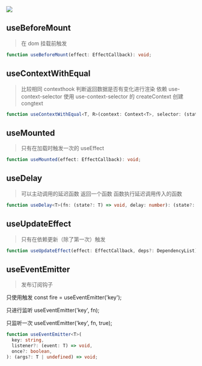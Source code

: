 <image src="https://raw.githubusercontent.com/xyhxx/program_preview/master/logo/react-use.png">

## useBeforeMount

> 在 dom 挂载前触发

```typescript
function useBeforeMount(effect: EffectCallback): void;
```

## useContextWithEqual

> 比较相同 contexthook 判断返回数据是否有变化进行渲染 依赖 use-context-selector 使用
> use-context-selector 的 createContext 创建 congtext

```typescript
function useContextWithEqual<T, R>(context: Context<T>, selector: (state: T) => R): R;
```

## useMounted

> 只有在加载时触发一次的 useEffect

```typescript
function useMounted(effect: EffectCallback): void;
```

## useDelay

> 可以主动调用的延迟函数 返回一个函数 函数执行延迟调用传入的函数

```typescript
function useDelay<T>(fn: (state?: T) => void, delay: number): (state?: T | undefined) => void;
```

## useUpdateEffect

> 只有在依赖更新（除了第一次）触发

```typescript
function useUpdateEffect(effect: EffectCallback, deps?: DependencyList): void;
```

## useEventEmitter

> 发布订阅钩子

只使用触发 const fire = useEventEmitter('key');

只进行监听 useEventEmitter('key', fn);

只监听一次 useEventEmitter('key', fn, true);

```typescript
function useEventEmitter<T>(
  key: string,
  listener?: (event: T) => void,
  once?: boolean,
): (args?: T | undefined) => void;
```
